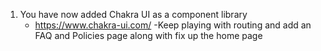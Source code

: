 1. You have now added Chakra UI as a component library
   - https://www.chakra-ui.com/
    -Keep playing with routing and add an FAQ and Policies page along with fix up the home page